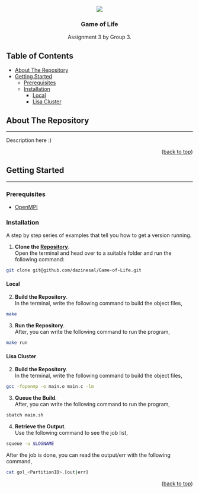 <a name="readme-top"></a>

<!-- SHIELDS -->
<div align="center">
  <img src="https://img.shields.io/badge/C-00599C?style=for-the-badge&logo=c&logoColor=white"/>
</div>

<!-- HEADER -->
<div align="center">
  <h3 align="center">Game of Life</h3>
  <p align="center">
    Assignment 3 by Group 3.
  </p>
</div>

<!-- TABLE OF CONTENTS -->
## **Table of Contents**

- [About The Repository](#about-the-repository)
- [Getting Started](#getting-started) 
    - [Prerequisites](#prerequisites) 
    - [Installation](#installation)
        - [Local](#local)
        - [Lisa Cluster](#lisa-cluster)


<!-- ABOUT THE REPOSITORY -->
## About The Repository
---
Description here :)

<p align="right">(<a href="#readme-top">back to top</a>)</p>

<!-- GETTING STARTED -->
## Getting Started
---
### Prerequisites
- [OpenMPI](https://www.open-mpi.org/)

### Installation
A step by step series of examples that tell you how to get a version running.

1. **Clone the [Repository](https://github.com/dazinesal/Game-of-Life)**.\
Open the terminal and head over to a suitable folder and run the following command: 
```sh
git clone git@github.com/dazinesal/Game-of-Life.git
```

#### Local
2. **Build the Repository**.\
In the terminal, write the following command to build the object files,
```sh
make
```

3. **Run the Repository**.\
After, you can write the following command to run the program,
```sh
make run
```

#### Lisa Cluster
2. **Build the Repository**.\
In the terminal, write the following command to build the object files,
```sh
gcc -fopenmp -o main.o main.c -lm
```

3. **Queue the Build**.\
After, you can write the following command to run the program,
```sh
sbatch main.sh
```

4. **Retrieve the Output**.\
Use the following command to see the job list,
```sh
squeue -u $LOGNAME
```
After the job is done, you can read the output/err with the following command,
```sh
cat gol_<PartitionID>.[out|err]
```

<p align="right">(<a href="#readme-top">back to top</a>)</p>